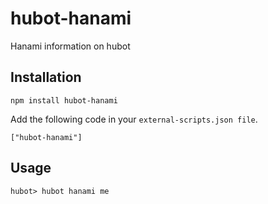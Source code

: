 # hubot-hanami

Hanami information on hubot

## Installation

```
npm install hubot-hanami
```

Add the following code in your ```external-scripts.json file```.

```
["hubot-hanami"]
```

## Usage
```
hubot> hubot hanami me
```
